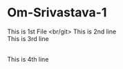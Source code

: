# Om-Srivastava-1
This is 1st File
<br/git>
This is 2nd line
<br/>
This is 3rd line

<br/>
This is 4th line

